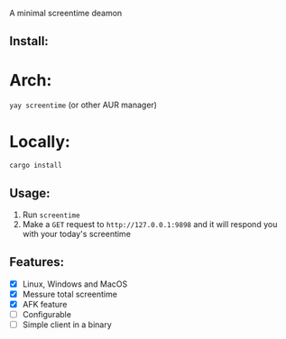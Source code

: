 A minimal screentime deamon

## Install:
# Arch:
`yay screentime` (or other AUR manager)

# Locally:
`cargo install`

## Usage:
1. Run `screentime`
2. Make a `GET` request to `http://127.0.0.1:9898` and it will respond you with your today's screentime

## Features:

- [x] Linux, Windows and MacOS
- [x] Messure total screentime
- [x] AFK feature
- [ ] Configurable
- [ ] Simple client in a binary
